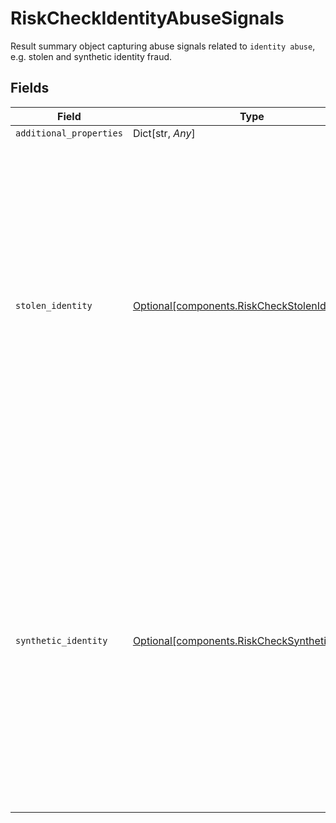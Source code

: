 # RiskCheckIdentityAbuseSignals

Result summary object capturing abuse signals related to `identity abuse`, e.g. stolen and synthetic identity fraud.


## Fields

| Field                                                                                                                                                                                                                             | Type                                                                                                                                                                                                                              | Required                                                                                                                                                                                                                          | Description                                                                                                                                                                                                                       |
| --------------------------------------------------------------------------------------------------------------------------------------------------------------------------------------------------------------------------------- | --------------------------------------------------------------------------------------------------------------------------------------------------------------------------------------------------------------------------------- | --------------------------------------------------------------------------------------------------------------------------------------------------------------------------------------------------------------------------------- | --------------------------------------------------------------------------------------------------------------------------------------------------------------------------------------------------------------------------------- |
| `additional_properties`                                                                                                                                                                                                           | Dict[str, *Any*]                                                                                                                                                                                                                  | :heavy_minus_sign:                                                                                                                                                                                                                | N/A                                                                                                                                                                                                                               |
| `stolen_identity`                                                                                                                                                                                                                 | [Optional[components.RiskCheckStolenIdentity]](../../models/components/riskcheckstolenidentity.md)                                                                                                                                | :heavy_check_mark:                                                                                                                                                                                                                | Field containing the data used in determining the outcome of the stolen identity risk check.<br/><br/>Contains the following fields:<br/><br/>`score` - A score from 0 to 100 indicating the likelihood that the user is a stolen identity. |
| `synthetic_identity`                                                                                                                                                                                                              | [Optional[components.RiskCheckSyntheticIdentity]](../../models/components/riskchecksyntheticidentity.md)                                                                                                                          | :heavy_check_mark:                                                                                                                                                                                                                | Field containing the data used in determining the outcome of the synthetic identity risk check.<br/><br/>Contains the following fields:<br/><br/>`score` - A score from 0 to 100 indicating the likelihood that the user is a synthetic identity. |